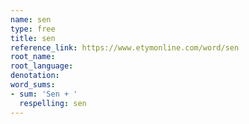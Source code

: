 ```yaml
---
name: sen
type: free
title: sen
reference_link: https://www.etymonline.com/word/sen
root_name: 
root_language: 
denotation: 
word_sums:
- sum: 'Sen + '
  respelling: sen
---
```

